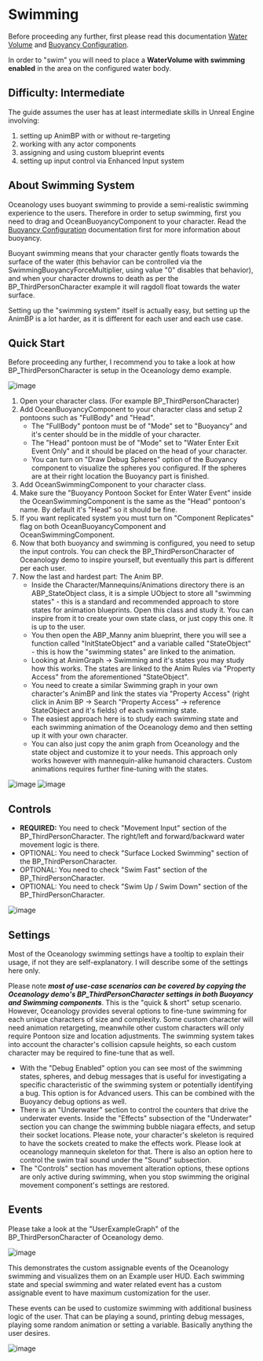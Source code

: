 # Swimming

Before proceeding any further, first please read this documentation [Water Volume](./water-volume.md) and [Buoyancy Configuration](./buoyancy-configuration.md).

In order to "swim" you will need to place a **WaterVolume with swimming enabled** in the area on the configured water body.

## Difficulty: Intermediate
The guide assumes the user has at least intermediate skills in Unreal Engine involving:
1. setting up AnimBP with or without re-targeting
2. working with any actor components
3. assigning and using custom blueprint events
4. setting up input control via Enhanced Input system

## About Swimming System
Oceanology uses buoyant swimming to provide a semi-realistic swimming experience to the users. Therefore in order to setup swimming, first you need to drag and OceanBuoyancyComponent to your character. Read the [Buoyancy Configuration](https://github.com/Galidar/Oceanology/wiki/Buoyancy-Configuration) documentation first for more information about buoyancy.

Buoyant swimming means that your character gently floats towards the surface of the water (this behavior can be controlled via the SwimmingBuoyancyForceMultiplier, using value "0" disables that behavior), and when your character drowns to death as per the BP_ThirdPersonCharacter example it will ragdoll float towards the water surface.

Setting up the "swimming system" itself is actually easy, but setting up the AnimBP is a lot harder, as it is different for each user and each use case.

## Quick Start
Before proceeding any further, I recommend you to take a look at how BP_ThirdPersonCharacter is setup in the Oceanology demo example.

![image](https://github.com/Galidar/Oceanology/assets/6297275/38d1208c-6325-414e-bf72-27d120df4cdb)

1. Open your character class. (For example BP_ThirdPersonCharacter)
2. Add OceanBuoyancyComponent to your character class and setup 2 pontoons such as "FullBody" and "Head".
   * The "FullBody" pontoon must be of "Mode" set to "Buoyancy" and it's center should be in the middle of your character.
   * The "Head" pontoon must be of "Mode" set to "Water Enter Exit Event Only" and it should be placed on the head of your character.
   * You can turn on "Draw Debug Spheres" option of the Buoyancy component to visualize the spheres you configured. If the spheres are at their right location the Buoyancy part is finished.
3. Add OceanSwimmingComponent to your character class.
4. Make sure the "Buoyancy Pontoon Socket for Enter Water Event" inside the OceanSwimmingComponent is the same as the "Head" pontoon's name. By default it's "Head" so it should be fine.
5. If you want replicated system you must turn on "Component Replicates" flag on both OceanBuoyancyComponent and OceanSwimmingComponent.
6. Now that both buoyancy and swimming is configured, you need to setup the input controls. You can check the BP_ThirdPersonCharacter of Oceanology demo to inspire yourself, but eventually this part is different per each user.
7. Now the last and hardest part: The Anim BP.
   * Inside the Character/Mannequins/Animations directory there is an ABP_StateObject class, it is a simple UObject to store all "swimming states" - this is a standard and recommended approach to store states for animation blueprints. Open this class and study it. You can inspire from it to create your own state class, or just copy this one. It is up to the user.
   * You then open the ABP_Manny anim blueprint, there you will see a function called "InitStateObject" and a variable called "StateObject" - this is how the "swimming states" are linked to the animation.
   * Looking at AnimGraph -> Swimming and it's states you may study how this works. The states are linked to the Anim Rules via "Property Access" from the aforementioned "StateObject".
   * You need to create a similar Swimming graph in your own character's AnimBP and link the states via "Property Access" (right click in Anim BP -> Search "Property Access" -> reference StateObject and it's fields) of each swimming state.
   * The easiest approach here is to study each swimming state and each swimming animation of the Oceanology demo and then setting up it with your own character.
   * You can also just copy the anim graph from Oceanology and the state object and customize it to your needs. This approach only works however with mannequin-alike humanoid characters. Custom animations requires further fine-tuning with the states.

![image](https://github.com/Galidar/Oceanology/assets/6297275/0c3ec44f-4877-43a2-ae12-177d6f232218)
![image](https://github.com/Galidar/Oceanology/assets/6297275/9dd05a1f-b792-45f3-9d73-435a0720797a)


## Controls
* **REQUIRED:** You need to check "Movement Input" section of the BP_ThirdPersonCharacter. The right/left and forward/backward water movement logic is there.
* OPTIONAL: You need to check "Surface Locked Swimming" section of the BP_ThirdPersonCharacter.
* OPTIONAL: You need to check "Swim Fast" section of the BP_ThirdPersonCharacter.
* OPTIONAL: You need to check "Swim Up / Swim Down" section of the BP_ThirdPersonCharacter.

![image](https://github.com/Galidar/Oceanology/assets/6297275/26efd0e1-8722-4f3a-97b1-d199d6557d20)


## Settings
Most of the Oceanology swimming settings have a tooltip to explain their usage, if not they are self-explanatory. I will describe some of the settings here only.

Please note _**most of use-case scenarios can be covered by copying the Oceanology demo's BP_ThirdPersonCharacter settings in both Buoyancy and Swimming components**_. This is the "quick & short" setup scenario. However, Oceanology provides several options to fine-tune swimming for each unique characters of size and complexity. Some custom character will need animation retargeting, meanwhile other custom characters will only require Pontoon size and location adjustments.
The swimming system takes into account the character's collision capsule heights, so each custom character may be required to fine-tune that as well.

* With the "Debug Enabled" option you can see most of the swimming states, spheres, and debug messages that is useful for investigating a specific characteristic of the swimming system or potentially identifying a bug. This option is for Advanced users. This can be combined with the Buoyancy debug options as well.
* There is an "Underwater" section to control the counters that drive the underwater events. Inside the "Effects" subsection of the "Underwater" section you can change the swimming bubble niagara effects, and setup their socket locations. Please note, your character's skeleton is required to have the sockets created to make the effects work. Please look at oceanology mannequin skeleton for that. There is also an option here to control the swim trail sound under the "Sound" subsection.
* The "Controls" section has movement alteration options, these options are only active during swimming, when you stop swimming the original movement component's settings are restored.

## Events
Please take a look at the "UserExampleGraph" of the BP_ThirdPersonCharacter of Oceanology demo.

![image](https://github.com/Galidar/Oceanology/assets/6297275/fc8ba90f-cda1-4b17-a05d-07914684a449)


This demonstrates the custom assignable events of the Oceanology swimming and visualizes them on an Example user HUD. Each swimming state and special swimming and water related event has a custom assignable event to have maximum customization for the user.

These events can be used to customize swimming with additional business logic of the user. That can be playing a sound, printing debug messages, playing some random animation or setting a variable. Basically anything the user desires.

![image](https://github.com/Galidar/Oceanology/assets/6297275/de2c7479-e9ea-4e67-b1b4-6c5186824343)


